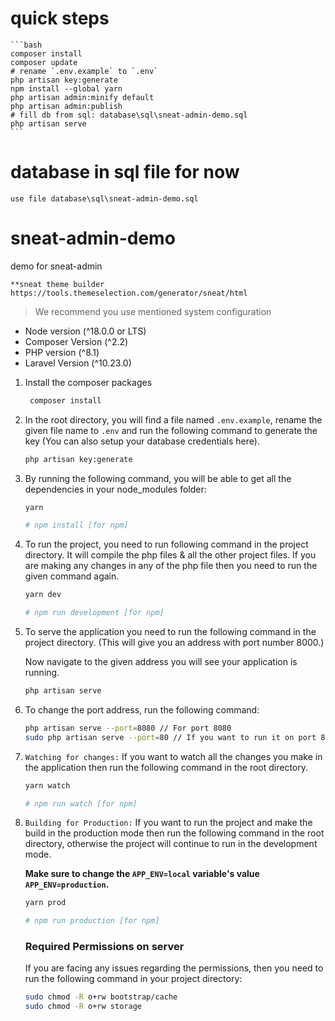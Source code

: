 # quick steps
    ```bash
    composer install
    composer update
    # rename `.env.example` to `.env`
    php artisan key:generate
    npm install --global yarn
    php artisan admin:minify default
    php artisan admin:publish
    # fill db from sql: database\sql\sneat-admin-demo.sql
    php artisan serve
    ```
# database in sql file for now
    use file database\sql\sneat-admin-demo.sql

# sneat-admin-demo
demo for sneat-admin

    **sneat theme builder
    https://tools.themeselection.com/generator/sneat/html

> We recommend you use mentioned system configuration

- Node version (^18.0.0 or LTS)
- Composer Version (^2.2)
- PHP version (^8.1)
- Laravel Version (^10.23.0)

1. Install the composer packages

   ```bash
    composer install
   ```

2. In the root directory, you will find a file named `.env.example`, rename the given file name to `.env` and run the following command to generate the key (You can also setup your database credentials here).

   ```bash
   php artisan key:generate
   ```

3. By running the following command, you will be able to get all the dependencies in your node_modules folder:

   ```bash
   yarn

   # npm install [for npm]
   ```

4. To run the project, you need to run following command in the project directory. It will compile the php files & all the other project files. If you are making any changes in any of the php file then you need to run the given command again.

   ```bash
   yarn dev

   # npm run development [for npm]
   ```

5. To serve the application you need to run the following command in the project directory. (This will give you an address with port number 8000.)

   Now navigate to the given address you will see your application is running.

   ```bash
   php artisan serve
   ```

6. To change the port address, run the following command:

   ```bash
   php artisan serve --port=8080 // For port 8080
   sudo php artisan serve --port=80 // If you want to run it on port 80, you probably need to sudo.
   ```

7. `Watching for changes:` If you want to watch all the changes you make in the application then run the following command in the root directory.

   ```bash
   yarn watch

   # npm run watch [for npm]
   ```

8. `Building for Production:` If you want to run the project and make the build in the production mode then run the following command in the root directory, otherwise the project will continue to run in the development mode.

   **Make sure to change the `APP_ENV=local` variable's value `APP_ENV=production`.**

   ```bash
   yarn prod

   # npm run production [for npm]
   ```

   ### Required Permissions on server

   If you are facing any issues regarding the permissions, then you need to run the following command in your project directory:

   ```bash
   sudo chmod -R o+rw bootstrap/cache
   sudo chmod -R o+rw storage
   ```
